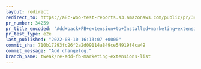 ```yaml
---
layout: redirect
redirect_to: https://a8c-woo-test-reports.s3.amazonaws.com/public/pr/34259/e2e/index.html
pr_number: 34259
pr_title_encoded: "Add+back+FB+extension+to+Installed+marketing+extensions+list."
pr_test_type: e2e
last_published: "2022-08-10 16:13:07 +0000"
commit_sha: 710b17293fc26f2a2d09114a849ce54919f4ca49
commit_message: "Add changelog."
branch_name: tweak/re-add-fb-marketing-extensions-list
---
```


